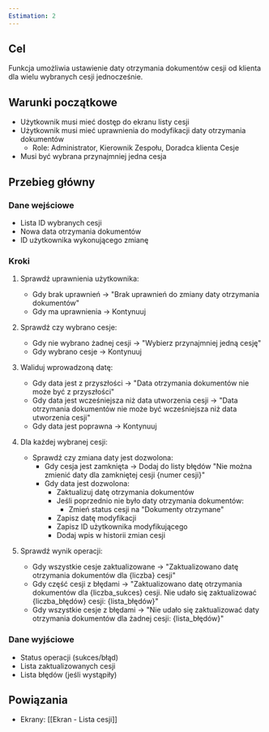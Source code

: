 ```yaml
---
Estimation: 2
---
```


## Cel

Funkcja umożliwia ustawienie daty otrzymania dokumentów cesji od klienta dla wielu wybranych cesji jednocześnie.

## Warunki początkowe

- Użytkownik musi mieć dostęp do ekranu listy cesji
- Użytkownik musi mieć uprawnienia do modyfikacji daty otrzymania dokumentów
  - Role: Administrator, Kierownik Zespołu, Doradca klienta Cesje
- Musi być wybrana przynajmniej jedna cesja

## Przebieg główny

### Dane wejściowe

- Lista ID wybranych cesji
- Nowa data otrzymania dokumentów
- ID użytkownika wykonującego zmianę

### Kroki

1. Sprawdź uprawnienia użytkownika:
   - Gdy brak uprawnień → "Brak uprawnień do zmiany daty otrzymania dokumentów"
   - Gdy ma uprawnienia → Kontynuuj

2. Sprawdź czy wybrano cesje:
   - Gdy nie wybrano żadnej cesji → "Wybierz przynajmniej jedną cesję"
   - Gdy wybrano cesje → Kontynuuj

3. Waliduj wprowadzoną datę:
   - Gdy data jest z przyszłości → "Data otrzymania dokumentów nie może być z przyszłości"
   - Gdy data jest wcześniejsza niż data utworzenia cesji → "Data otrzymania dokumentów nie może być wcześniejsza niż data utworzenia cesji"
   - Gdy data jest poprawna → Kontynuuj

4. Dla każdej wybranej cesji:
   - Sprawdź czy zmiana daty jest dozwolona:
     - Gdy cesja jest zamknięta → Dodaj do listy błędów "Nie można zmienić daty dla zamkniętej cesji {numer cesji}"
     - Gdy data jest dozwolona:
       - Zaktualizuj datę otrzymania dokumentów
       - Jeśli poprzednio nie było daty otrzymania dokumentów:
         - Zmień status cesji na "Dokumenty otrzymane"
       - Zapisz datę modyfikacji
       - Zapisz ID użytkownika modyfikującego
       - Dodaj wpis w historii zmian cesji

5. Sprawdź wynik operacji:
   - Gdy wszystkie cesje zaktualizowane → "Zaktualizowano datę otrzymania dokumentów dla {liczba} cesji"
   - Gdy część cesji z błędami → "Zaktualizowano datę otrzymania dokumentów dla {liczba_sukces} cesji. Nie udało się zaktualizować {liczba_błędów} cesji: {lista_błędów}"
   - Gdy wszystkie cesje z błędami → "Nie udało się zaktualizować daty otrzymania dokumentów dla żadnej cesji: {lista_błędów}"

### Dane wyjściowe

- Status operacji (sukces/błąd)
- Lista zaktualizowanych cesji
- Lista błędów (jeśli wystąpiły)

## Powiązania

- Ekrany: [[Ekran - Lista cesji]]
